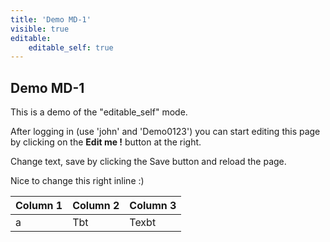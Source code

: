 ```yaml
---
title: 'Demo MD-1'
visible: true
editable:
    editable_self: true
---
```


## Demo MD-1

This is a demo of the "editable_self" mode.

After logging in (use 'john' and 'Demo0123') you can start editing this page by clicking on the <b>Edit me !</b> button at the right.

Change text, save by clicking the Save button and reload the page.

Nice to change this right inline :)



| Column 1 | Column 2 | Column 3 |
| -------- | -------- | -------- |
| a    | Tbt     | Texbt     |

